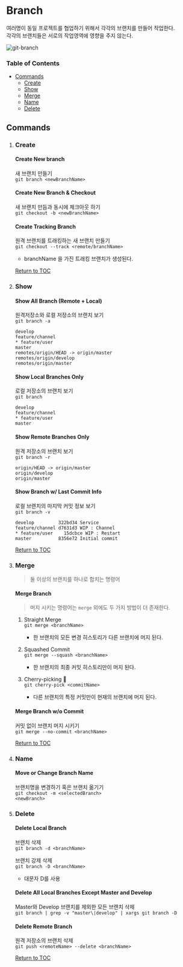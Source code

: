 # Branch
여러명이 동일 프로젝트를 협업하기 위해서 각각의 브랜치를 만들어 작업한다.  
각각의 브랜치들은 서로의 작업영역에 영향을 주지 않는다.

![git-branch](https://user-images.githubusercontent.com/48475824/74917208-7fdfc900-540a-11ea-81b1-1b405a19a390.png)


### Table of Contents
* [Commands](#commands)
    * [Create](#create)
    * [Show](#show)
    * [Merge](#merge)
    * [Name](#name)
    * [Delete](#delete)



## Commands
1. ### Create
    #### Create New branch
    새 브랜치 만들기  
    <code>git branch \<newBranchName></code>

    #### Create New Branch & Checkout
    새 브랜치 만듬과 동시에 체크아웃 하기  
    <code>git checkout -b \<newBranchName></code>

    #### Create Tracking Branch
    원격 브랜치를 트래킹하는 새 브랜치 만들기  
    <code>git checkout --track \<remote/branchName></code>
    * branchName 을 가진 트래킹 브랜치가 생성된다.

    [Return to TOC](#table-of-contents)


1. ### Show
    #### Show All Branch (Remote + Local)
    원격저장소와 로컬 저장소의 브랜치 보기  
    <code>git branch -a</code>
    ```
    develop
    feature/channel
    * feature/user
    master
    remotes/origin/HEAD -> origin/master
    remotes/origin/develop
    remotes/origin/master
    ```

    #### Show Local Branches Only
    로컬 저장소의 브랜치 보기  
    <code>git branch </code>
    
    ```
    develop
    feature/channel
    * feature/user
    master
    ```

    #### Show Remote Branches Only
    원격 저장소의 브랜치 보기  
    <code>git branch -r</code>  
    ```
    origin/HEAD -> origin/master
    origin/develop
    origin/master
    ```

    #### Show Branch w/ Last Commit Info
    로컬 브랜치의 마지막 커밋 정보 보기  
    <code>git branch -v</code>
    ```
    develop         322bd34 Service
    feature/channel d7631d3 WIP : Channel
    * feature/user    15dcbce WIP : Restart
    master          8356e72 Initial commit
    ```

    [Return to TOC](#table-of-contents)

1. ### Merge
    > 둘 이상의 브랜치를 하나로 합치는 명령어

    #### Merge Branch
    > 머지 시키는 명령어는 <code>merge</code> 외에도 두 가지 방법이 더 존재한다.  

    1. Straight Merge   
        <code>git merge \<branchName></code>
        * 한 브랜치의 모든 변경 히스토리가 다른 브랜치에 머지 된다.

    2. Squashed Commit  
        <code>git merge --squash \<branchName></code>
        * 한 브랜치의 최종 커밋 히스토리만이 머지 된다.

    3. Cherry-picking :cherries:  
        <code>git cherry-pick \<commitName></code>
        * 다른 브랜치의 특정 커밋만이 현재의 브랜치에 머지 된다.

    #### Merge Branch w/o Commit
    커밋 없이 브랜치 머지 시키기  
    <code>git merge --no-commit \<branchName></code>

    [Return to TOC](#table-of-contents)


1. ### Name
    #### Move or Change Branch Name
    브랜치명을 변경하기 혹은 브랜치 옮기기  
    <code>git checkout -m \<selectedBranch> \<newBranch></code>

    
1. ### Delete
    #### Delete Local Branch
    브랜치 삭제  
    ```git branch -d <branchName>```

    브랜치 강제 삭제  
    ```git branch -D <branchName>```
    * 대문자 D를 사용  

    #### Delete All Local Branches Except Master and Develop
    Master와 Develop 브랜치를 제외한 모든 브랜치 삭제  
    ```git branch | grep -v "master\|develop" | xargs git branch -D```

    #### Delete Remote Branch
    원격 저장소의 브랜치 삭제  
    ```git push <remoteName> --delete <branchName>```

    [Return to TOC](#table-of-contents)
